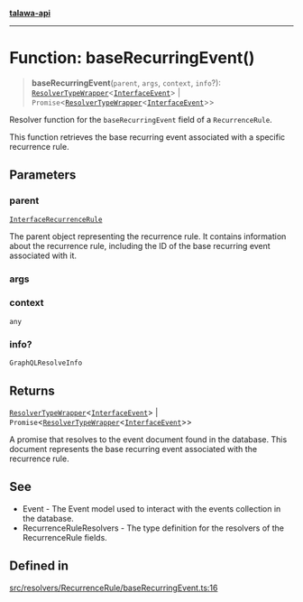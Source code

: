 [**talawa-api**](../../../../README.md)

***

# Function: baseRecurringEvent()

> **baseRecurringEvent**(`parent`, `args`, `context`, `info`?): [`ResolverTypeWrapper`](../../../../types/generatedGraphQLTypes/type-aliases/ResolverTypeWrapper.md)\<[`InterfaceEvent`](../../../../models/Event/interfaces/InterfaceEvent.md)\> \| `Promise`\<[`ResolverTypeWrapper`](../../../../types/generatedGraphQLTypes/type-aliases/ResolverTypeWrapper.md)\<[`InterfaceEvent`](../../../../models/Event/interfaces/InterfaceEvent.md)\>\>

Resolver function for the `baseRecurringEvent` field of a `RecurrenceRule`.

This function retrieves the base recurring event associated with a specific recurrence rule.

## Parameters

### parent

[`InterfaceRecurrenceRule`](../../../../models/RecurrenceRule/interfaces/InterfaceRecurrenceRule.md)

The parent object representing the recurrence rule. It contains information about the recurrence rule, including the ID of the base recurring event associated with it.

### args

### context

`any`

### info?

`GraphQLResolveInfo`

## Returns

[`ResolverTypeWrapper`](../../../../types/generatedGraphQLTypes/type-aliases/ResolverTypeWrapper.md)\<[`InterfaceEvent`](../../../../models/Event/interfaces/InterfaceEvent.md)\> \| `Promise`\<[`ResolverTypeWrapper`](../../../../types/generatedGraphQLTypes/type-aliases/ResolverTypeWrapper.md)\<[`InterfaceEvent`](../../../../models/Event/interfaces/InterfaceEvent.md)\>\>

A promise that resolves to the event document found in the database. This document represents the base recurring event associated with the recurrence rule.

## See

 - Event - The Event model used to interact with the events collection in the database.
 - RecurrenceRuleResolvers - The type definition for the resolvers of the RecurrenceRule fields.

## Defined in

[src/resolvers/RecurrenceRule/baseRecurringEvent.ts:16](https://github.com/Suyash878/talawa-api/blob/e4413cec641a837926071678fed3c7f67234e31e/src/resolvers/RecurrenceRule/baseRecurringEvent.ts#L16)
